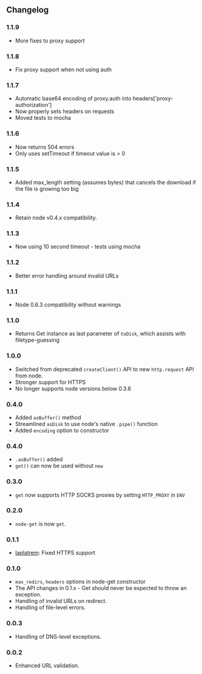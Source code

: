 ## Changelog

### 1.1.9

* More fixes to proxy support

### 1.1.8

* Fix proxy support when not using auth

### 1.1.7

* Automatic base64 encoding of proxy.auth into headers['proxy-authorization']
* Now properly sets headers on requests
* Moved tests to mocha

### 1.1.6

* Now returns 504 errors
* Only uses setTimeout if timeout value is > 0

### 1.1.5

* Added max_length setting (assumes bytes) that cancels
  the download if the file is growing too big

### 1.1.4

* Retain node v0.4.x compatibility.

### 1.1.3

* Now using 10 second timeout - tests using mocha

### 1.1.2

* Better error handling around invalid URLs

### 1.1.1

* Node 0.6.3 compatibility without warnings

### 1.1.0

* Returns Get instance as last parameter of `toDisk`, which
  assists with filetype-guessing

### 1.0.0

* Switched from deprecated `createClient()` API to new
  `http.request` API from node.
* Stronger support for HTTPS
* No longer supports node versions below 0.3.6

### 0.4.0

* Added `asBuffer()` method
* Streamlined `asDisk` to use node's native `.pipe()` function
* Added `encoding` option to constructor

### 0.4.0

* `.asBuffer()` added
* `get()` can now be used without `new`

### 0.3.0

* `get` now supports HTTP SOCKS proxies by setting `HTTP_PROXY` in `ENV`

### 0.2.0

* `node-get` is now `get`.

### 0.1.1

* [laplatrem](https://github.com/leplatrem): Fixed HTTPS support

### 0.1.0

* `max_redirs`, `headers` options in node-get constructor
* The API changes in 0.1.x - Get should never be expected to throw an exception.
* Handling of invalid URLs on redirect.
* Handling of file-level errors.

### 0.0.3

* Handling of DNS-level exceptions.

### 0.0.2

* Enhanced URL validation.
